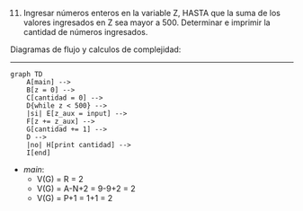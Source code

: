 11) Ingresar números enteros en la variable Z, HASTA que la suma de los valores ingresados en Z
sea mayor a 500. Determinar e imprimir la cantidad de números ingresados.

Diagramas de flujo y calculos de complejidad:

***

```mermaid
graph TD
    A[main] -->
    B[z = 0] -->
    C[cantidad = 0] -->
    D{while z < 500} -->
    |si| E[z_aux = input] -->
    F[z += z_aux] -->
    G[cantidad += 1] -->
    D -->
    |no| H[print cantidad] -->
    I[end]
```
* *main*:
    * V(G) = R = 2
    * V(G) = A-N+2 = 9-9+2 = 2
    * V(G) = P+1 = 1+1 = 2
